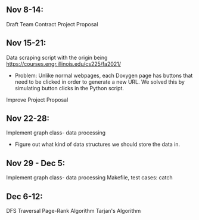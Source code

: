 ## Nov 8-14:
Draft Team Contract Project Proposal

## Nov 15-21:
Data scraping script with the origin being https://courses.engr.illinois.edu/cs225/fa2021/
- Problem: Unlike normal webpages, each Doxygen page has buttons that need to be clicked in order to generate a new URL. We solved this by simulating button clicks in the Python script.

Improve Project Proposal

## Nov 22-28:
Implement graph class- data processing
- Figure out what kind of data structures we should store the data in.

## Nov 29 - Dec 5:
Implement graph class- data processing
Makefile, test cases: catch

## Dec 6-12:
DFS Traversal
Page-Rank Algorithm
Tarjan's Algorithm

